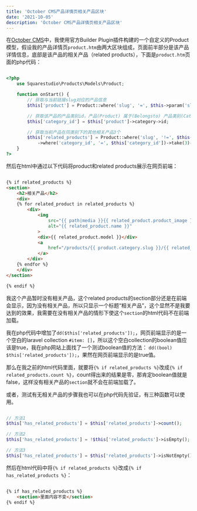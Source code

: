 ```yaml
---
title: 'October CMS产品详情页相关产品区块'
date: '2021-10-05'
description: 'October CMS产品详情页相关产品区块'
---
```


在[October CMS](https://octobercms.com/)中，我使用官方Builder Plugin插件构建的一个自定义的Product模型，假设我的产品详情页`product.htm`由两大区块组成，页面前半部分是该产品详情信息，底部是该产品的相关产品（related products），下面是`product.htm`页面的php代码：
```PHP

<?php
    use Squarestudio\Products\Models\Product;

    function onStart() {
        // 获取与当前链接slug对应的产品信息
        $this['product'] = Product::where('slug', '=', $this->param('slug'))->first();

        // 获取该产品的产品类别id，产品(Product) 属于(Belongsto) 产品类别(Category)
        $this['category_id'] = $this['product']->category->id;

        // 获取当前产品在同类别下的其他相关产品3个
        $this['related_products'] = Product::where('slug', '!=', $this->param('slug'))
            ->where('category_id', '=', $this['category_id'])->take(3)->get();
    }
?>

```

然后在html中通过以下代码将product和related products展示在网页前端：
```html

{% if related_products %}
<section>
    <h2>相关产品</h2>
    <div>
    {% for related_product in related_products %}
        <div>
            <img 
                src="{{ path|media }}{{ related_product.product_image }}"
                alt="{{ related_product.name }}"
            >
            <div>{{ related_product.model }}</div>
            <a 
                href="/products/{{ product.category.slug }}/{{ related_product.slug }}">
            </a>
        </div>
    {% endfor %}
    </div>
</section>

{% endif %}

```

我这个产品暂时没有相关产品，这个related products的section部分还是在前端会显示，因为没有相关产品，所以只显示一个标题“相关产品”，这个显然不是我要达到的效果，我需要在没有相关产品的情形下使这个`section`的html代码不在前端加载。

我在php代码中增加了`dd($this['related_products']);`，网页前端显示的是一个空白的laravel collection `#item: []`，所以这个空白collection的boolean值应该是true，我在php网站上面找了一个测试boolean值的方法：
`dd((bool) $this['related_products']);`，果然在网页前端显示的是true值。

那么在我之前的html代码里面，就要将`{% if related_products %}`改成`{% if related_products.count %}`，count得出来的结果是零，那肯定boolean值就是false，这样没有相关产品的`section`就不会在前端加载了。

或者，测试有无相关产品的步骤我也可以在php代码先验证，有三种函数可以使用。

```php

// 方法1
$this['has_related_products'] = $this['related_products']->count();

// 方法2
$this['has_related_products'] = !$this['related_products']->isEmpty();

// 方法3
$this['has_related_products'] = $this['related_products']->isNotEmpty();

```

然后在html代码中将`{% if related_products %}`改成`{% if has_related_products %}`：
```html

{% if has_related_products %}
    <section>里面内容不变</section>
{% endif %}

```
